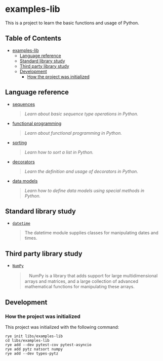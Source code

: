 # examples-lib

This is a project to learn the basic functions and usage of Python.

## Table of Contents <!-- omit in toc -->

- [examples-lib](#examples-lib)
  - [Language reference](#language-reference)
  - [Standard library study](#standard-library-study)
  - [Third party library study](#third-party-library-study)
  - [Development](#development)
    - [How the project was initialized](#how-the-project-was-initialized)

## Language reference

- [sequences](./tests/references/sequences/)
  > *Learn about basic sequence type operations in Python.*
- [functional programming](./tests/references/functionals/)
  > *Learn about functional programming in Python.*
- [sorting](./tests/references/sorting/)
  > *Learn how to sort a list in Python.*
- [decorators](./tests/references/decorators/)
  > *Learn the definition and usage of decorators in Python.*
- [data models](./tests/references/data_models/)
  > *Learn how to define data models using special methods in Python.*

## Standard library study

- [`datetime`](./tests/libraries/datetime/)
  > The datetime module supplies classes for manipulating dates and times.

## Third party library study

- [`NumPy`](./tests/libraries/numpy/)
  >　NumPy is a library that adds support for large multidimensional arrays and matrices, and a large collection of advanced mathematical functions for manipulating these arrays.

## Development

### How the project was initialized

This project was initialized with the following command:

```shell
rye init libs/examples-lib
cd libs/examples-lib
rye add --dev pytest-cov pytest-asyncio 
rye add pytz natsort numpy
rye add --dev types-pytz
```
